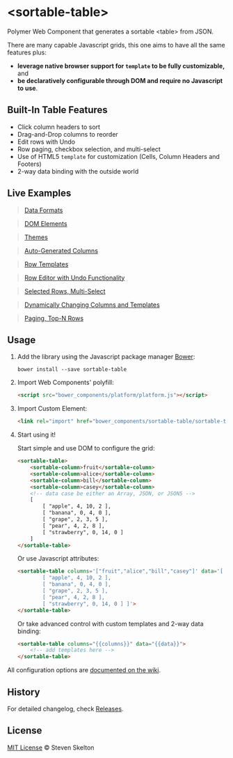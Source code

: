 &lt;sortable-table&gt;
================

Polymer Web Component that generates a sortable &lt;table&gt; from JSON.

There are many capable Javascript grids, this one aims to have all the same features plus:
- **leverage native browser support for `template` to be fully customizable,** and
- **be declaratively configurable through DOM and require no Javascript to use**.

## Built-In Table Features

- Click column headers to sort
- Drag-and-Drop columns to reorder
- Edit rows with Undo
- Row paging, checkbox selection, and multi-select
- Use of HTML5 `template` for customization (Cells, Column Headers and Footers)
- 2-way data binding with the outside world

## Live Examples

> [Data Formats](http://files.stevenskelton.ca/sortable-table/examples/data-formats.html)

> [DOM Elements](http://files.stevenskelton.ca/sortable-table/examples/dom-elements.html)

> [Themes](http://files.stevenskelton.ca/sortable-table/examples/themes.html)

> [Auto-Generated Columns](http://files.stevenskelton.ca/sortable-table/examples/autogenerated-columns.html)

> [Row Templates](http://files.stevenskelton.ca/sortable-table/examples/row-templates.html)

> [Row Editor with Undo Functionality](http://files.stevenskelton.ca/sortable-table/examples/row-editor.html)

> [Selected Rows, Multi-Select](http://files.stevenskelton.ca/sortable-table/examples/selected-rows.html)

> [Dynamically Changing Columns and Templates](http://files.stevenskelton.ca/sortable-table/examples/dynamic-columns.html)

> [Paging, Top-N Rows](http://files.stevenskelton.ca/sortable-table/examples/paging.html)

## Usage

1. Add the library using the Javascript package manager [Bower](http://bower.io/):

	```bower install --save sortable-table```

2. Import Web Components' polyfill:

	```html
	<script src="bower_components/platform/platform.js"></script>
	```

3. Import Custom Element:

	```html
	<link rel="import" href="bower_components/sortable-table/sortable-table.html">
	```

4. Start using it!

	Start simple and use DOM to configure the grid:

	```html
	<sortable-table>
		<sortable-column>fruit</sortable-column>
		<sortable-column>alice</sortable-column>
		<sortable-column>bill</sortable-column>
		<sortable-column>casey</sortable-column>
		<!-- data case be either an Array, JSON, or JSON5 -->
		[
			[ "apple", 4, 10, 2 ],
			[ "banana", 0, 4, 0 ],
			[ "grape", 2, 3, 5 ],
			[ "pear", 4, 2, 8 ],
			[ "strawberry", 0, 14, 0 ]
		]
	</sortable-table>
	```

	Or use Javascript attributes:

	```html
	<sortable-table columns='["fruit","alice","bill","casey"]' data='[
			[ "apple", 4, 10, 2 ],
			[ "banana", 0, 4, 0 ],
			[ "grape", 2, 3, 5 ],
			[ "pear", 4, 2, 8 ],
			[ "strawberry", 0, 14, 0 ] ]'>
	</sortable-table>
	```

	Or take advanced control with custom templates and 2-way data binding:

	```html
	<sortable-table columns="{{columns}}" data="{{data}}">
		<!-- add templates here -->
	</sortable-table>
	```

All configuration options are [documented on the wiki](https://github.com/stevenrskelton/sortable-table/wiki/Configuration).

## History

For detailed changelog, check [Releases](https://github.com/stevenrskelton/sortable-table/releases).

## License
[MIT License](http://opensource.org/licenses/MIT) © Steven Skelton
